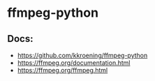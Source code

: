 # ffmpeg-python

## Docs:

- https://github.com/kkroening/ffmpeg-python
- https://ffmpeg.org/documentation.html
- https://ffmpeg.org/ffmpeg.html
